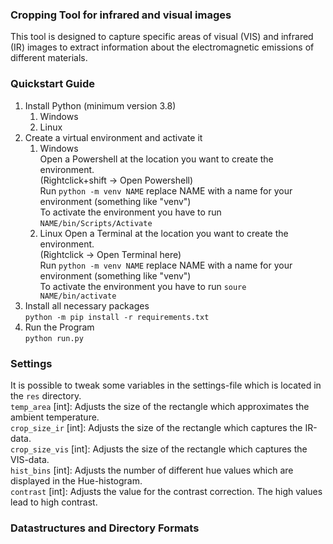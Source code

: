 ### Cropping Tool for infrared and visual images
This tool is designed to capture specific areas of visual (VIS) and infrared (IR) images to extract 
information about the electromagnetic emissions of different materials. 

### Quickstart Guide
1. Install Python (minimum version 3.8)
   1. Windows
   2. Linux
2. Create a virtual environment and activate it
   1. Windows \
   Open a Powershell at the location you want to create the environment. \
   (Rightclick+shift -> Open Powershell) \
   Run `python -m venv NAME` replace NAME with a name for your environment (something like "venv") \
   To activate the environment you have to run `NAME/bin/Scripts/Activate`
   2. Linux
   Open a Terminal at  the location you want to create the environment. \
   (Rightclick -> Open Terminal here) \
   Run `python -m venv NAME` replace NAME with a name for your environment (something like "venv") \
   To activate the environment you have to run `soure NAME/bin/activate`
3. Install all necessary packages \
   `python -m pip install -r requirements.txt`
4. Run the Program \
   `python run.py`

### Settings
It is possible to tweak some variables in the settings-file which is located in the `res` directory.\
`temp_area` [int]: Adjusts the size of the rectangle which approximates the ambient temperature. \
`crop_size_ir` [int]: Adjusts the size of the rectangle which captures the IR-data. \
`crop_size_vis` [int]: Adjusts the size of the rectangle which captures the VIS-data. \
`hist_bins` [int]: Adjusts the number of different hue values which are displayed in the Hue-histogram. \
`contrast` [int]: Adjusts the value for the contrast correction. The high values lead to high contrast.

### Datastructures and Directory Formats